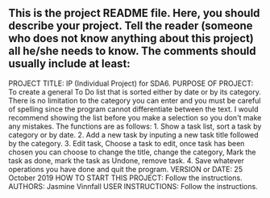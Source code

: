 This is the project README file. Here, you should describe your project.
Tell the reader (someone who does not know anything about this project)
all he/she needs to know. The comments should usually include at least:
------------------------------------------------------------------------

PROJECT TITLE: IP (Individual Project) for SDA6.
PURPOSE OF PROJECT: To create a general To Do list that is sorted either by date or by its category. There is no limitation to the category you can enter and you must be careful of spelling since the program cannot differentiate between the text. I would recommend showing the list before you make a selection so you don't make any mistakes. The functions are as follows: 1. Show a task list, sort a task by category or by date. 2. Add a new task by inputing a new task title followed by the category. 3. Edit task, Choose a task to edit, once task has been chosen you can choose to change the title, change the category, Mark the task as done, mark the task as Undone, remove task. 4. Save whatever operations you have done and quit the program.
VERSION or DATE: 25 October 2019
HOW TO START THIS PROJECT: Follow the instructions.
AUTHORS: Jasmine Vinnfall
USER INSTRUCTIONS: Follow the instructions.
